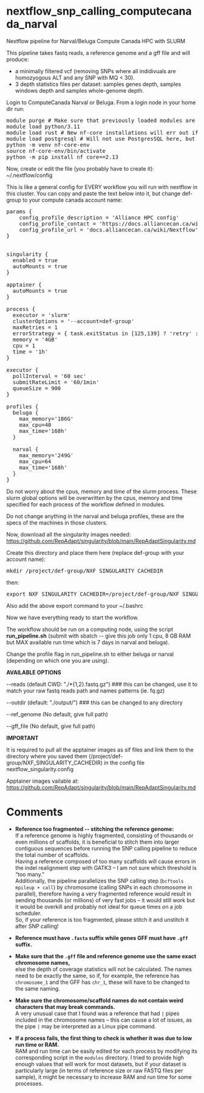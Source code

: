 # nextflow_snp_calling_computecanada_narval
Nextflow pipeline for Narval/Beluga Compute Canada HPC with SLURM

This pipeline takes fastq reads, a reference genome and a gff file and will produce:
- a minimally filtered vcf (removing SNPs where all indidivuals are homozyogous ALT and any SNP with MQ < 30).
- 3 depth statistics files per dataset: samples genes depth, samples windows depth and samples whole-genome depth.

Login to ComputeCanada Narval or Beluga.
From a login node in your home dir run:

<pre>module purge # Make sure that previously loaded modules are not polluting the installation 
module load python/3.11
module load rust # New nf-core installations will err out if rust hasn't been loaded
module load postgresql # Will not use PostgresSQL here, but some Python modules which list psycopg2 as a dependency in the installation would crash without it.
python -m venv nf-core-env
source nf-core-env/bin/activate
python -m pip install nf_core==2.13</pre>


Now, create or edit the file (you probably have to create it):  ~/.nextflow/config   

This is like a general config for EVERY workflow you will run with nextflow in this cluster. You can copy and paste the text below into it, but change def-group to your compute canada account name:



<pre>params {
    config_profile_description = 'Alliance HPC config'
    config_profile_contact = 'https://docs.alliancecan.ca/wiki/Technical_support'
    config_profile_url = 'docs.alliancecan.ca/wiki/Nextflow'
}


singularity {
  enabled = true
  autoMounts = true
}

apptainer {
  autoMounts = true
}

process {
  executor = 'slurm'
  clusterOptions = '--account=def-group'
  maxRetries = 1
  errorStrategy = { task.exitStatus in [125,139] ? 'retry' : 'finish' }
  memory = '4GB'
  cpu = 1
  time = '1h'
}

executor {
  pollInterval = '60 sec'
  submitRateLimit = '60/1min'
  queueSize = 900
}

profiles {
  beluga {
    max_memory='186G'
    max_cpu=40
    max_time='168h'
  }
  
  narval {
    max_memory='249G'
    max_cpu=64
    max_time='168h'
  }
}
</pre>

Do not worry about the cpus, memory and time of the slurm process. These slurm global options will be overwritten by the cpus, memory and time specified for each process of the workflow defined in modules. 

Do not change anything in the narval and beluga profiles, these are the specs of the machines in those clusters.


Now, download all the singularity images needed: https://github.com/RepAdapt/singularity/blob/main/RepAdaptSingularity.md

Create this directory and place them here (replace def-group with your account name):
<pre>mkdir /project/def-group/NXF_SINGULARITY_CACHEDIR</pre>
then:
<pre>export NXF_SINGULARITY_CACHEDIR=/project/def-group/NXF_SINGULARITY_CACHEDIR</pre>

Also add the above export command to your ~/.bashrc


Now we have everything ready to start the workflow.

The workflow should be run on a computing node, using the script <b>run_pipeline.sh</b> (submit with sbatch -- give this job only 1 cpu, 8 GB RAM but MAX available run time which is 7 days in narval and beluga). 

Change the profile flag in run_pipeline.sh to either beluga or narval (depending on which one you are using).

<b>AVAILABLE OPTIONS</b>

--reads (default CWD: "./*{1,2}.fastq.gz") ### this can be changed, use it to match your raw fastq reads path and names patterns (ie. fq.gz)

--outdir (default: "./output/") ### this can be changed to any directory

--ref_genome (No default, give full path)

--gff_file (No default, give full path)


<b>IMPORTANT</b>

It is required to pull all the apptainer images as sif files and link them to the directory where you saved  them (/project/def-group/NXF_SINGULARITY_CACHEDIR) in the config file nextflow_singularity.config

Apptainer images vailable at: https://github.com/RepAdapt/singularity/blob/main/RepAdaptSingularity.md








# Comments

- **Reference too fragmented -- stitching the reference genome:**  
  If a reference genome is highly fragmented, consisting of thousands or even millions of scaffolds, it is beneficial to stitch them into larger contiguous sequences before running the SNP calling pipeline to reduce the total number of scaffolds.  
  Having a reference composed of too many scaffolds will cause errors in the indel realignment step with GATK3 – I am not sure which threshold is “too many.”  
  Additionally, the pipeline parallelizes the SNP calling step (`bcftools mpileup + call`) by chromosome (calling SNPs in each chromosome in parallel), therefore having a very fragmented reference would result in sending thousands (or millions) of very fast jobs – it would still work but it would be overkill and probably not ideal for queue times on a job scheduler.  
  So, if your reference is too fragmented, please stitch it and unstitch it after SNP calling!  

- **Reference must have `.fasta` suffix while genes GFF must have `.gff` suffix.**  

- **Make sure that the `.gff` file and reference genome use the same exact chromosome names,**  
  else the depth of coverage statistics will not be calculated. The names need to be exactly the same, so if, for example, the reference has `chromosome_1` and the GFF has `chr_1`, these will have to be changed to the same naming.  

- **Make sure the chromosome/scaffold names do not contain weird characters that may break commands.**  
  A very unusual case that I found was a reference that had `|` pipes included in the chromosome names – this can cause a lot of issues, as the pipe `|` may be interpreted as a Linux pipe command.  

- **If a process fails, the first thing to check is whether it was due to low run time or RAM.**  
  RAM and run time can be easily edited for each process by modifying its corresponding script in the `modules` directory. I tried to provide high enough values that will work for most datasets, but if your dataset is particularly large (in terms of reference size or raw FASTQ files per sample), it might be necessary to increase RAM and run time for some processes.  

